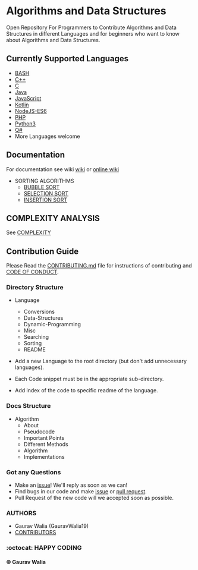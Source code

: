 # Algorithms and Data Structures

Open Repository For Programmers to Contribute Algorithms and Data Structures in different Languages and for beginners who want to know about Algorithms and Data Structures.

## Currently Supported Languages

* [BASH](BASH/README.md)
* [C++](C++/README.md)
* [C](C/README.md)
* [Java](Java/README.md)
* [JavaScript](JavaScript/README.md)
* [Kotlin](Kotlin/README.md)
* [NodeJS-ES6](NodeJS-ES6/README.md)
* [PHP](PHP/README.md)
* [Python3](Python3/README.md)
* [Q#](QSharp/README.md)
* More Languages welcome

## Documentation

For documentation see wiki [wiki](docs/wiki.md) or [online wiki](https://github.com/GauravWalia19/Algorithms-and-Data-Structures/wiki)

* SORTING ALGORITHMS  
  * [BUBBLE SORT](docs/bubble-sort.md)
  * [SELECTION SORT](docs/selection-sort.md)
  * [INSERTION SORT](docs/insertion-sort.md)

## COMPLEXITY ANALYSIS

See [COMPLEXITY](complexity.md)

## Contribution Guide

Please Read the [CONTRIBUTING.md](.github/CONTRIBUTING.md) file for instructions of contributing and [CODE OF CONDUCT](CODE_OF_CONDUCT.md).

### Directory Structure

* Language
  * Conversions
  * Data-Structures
  * Dynamic-Programming
  * Misc
  * Searching
  * Sorting
  * README

* Add a new Language to the root directory (but don't add unnecessary languages).
* Each Code snippet must be in the appropriate sub-directory.
* Add index of the code to specific readme of the language.

### Docs Structure

* Algorithm
  * About
  * Pseudocode
  * Important Points
  * Different Methods
  * Algorithm
  * Implementations

### Got any Questions

* Make an [issue](https://github.com/GauravWalia19/Algorithms-and-Data-Structures/issues)! We'll reply as soon as we can!
* Find bugs in our code and make [issue](https://github.com/GauravWalia19/Algorithms-and-Data-Structures/issues) or [pull request](https://github.com/GauravWalia19/Algorithms-and-Data-Structures/pulls).
* Pull Request of the new code will we accepted soon as possible.

### AUTHORS

* Gaurav Walia (GauravWalia19)
* [CONTRIBUTORS](CONTRIBUTORS.md)

### :octocat: HAPPY CODING

#### :copyright: Gaurav Walia